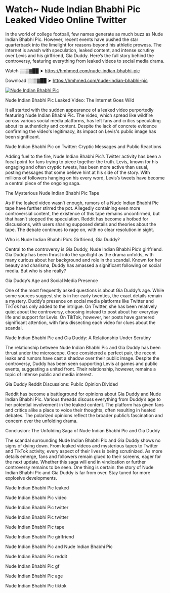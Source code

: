 # Watch~ Nude Indian Bhabhi Pic Leaked Video Online Twitter

In the world of college football, few names generate as much buzz as Nude Indian Bhabhi Pic. However, recent events have pushed the star quarterback into the limelight for reasons beyond his athletic prowess. The internet is awash with speculation, leaked content, and intense scrutiny over Levis and his girlfriend, Gia Duddy. Here’s the full story behind the controversy, featuring everything from leaked videos to social media drama.

Watch ░░▒▓██ ➤ https://hmhmed.com/nude-indian-bhabhi-pic

Download ░░▒▓██ ➤ https://hmhmed.com/nude-indian-bhabhi-pic

[![Nude Indian Bhabhi Pic](https://i.imgur.com/dJHk4Zq.gif)](https://hmhmed.com/nude-indian-bhabhi-pic)

Nude Indian Bhabhi Pic Leaked Video: The Internet Goes Wild

It all started with the sudden appearance of a leaked video purportedly featuring Nude Indian Bhabhi Pic. The video, which spread like wildfire across various social media platforms, has left fans and critics speculating about its authenticity and content. Despite the lack of concrete evidence confirming the video's legitimacy, its impact on Levis's public image has been significant.

Nude Indian Bhabhi Pic on Twitter: Cryptic Messages and Public Reactions

Adding fuel to the fire, Nude Indian Bhabhi Pic’s Twitter activity has been a focal point for fans trying to piece together the truth. Levis, known for his engaging and often cryptic tweets, has been more active than usual, posting messages that some believe hint at his side of the story. With millions of followers hanging on his every word, Levis’s tweets have become a central piece of the ongoing saga.

The Mysterious Nude Indian Bhabhi Pic Tape

As if the leaked video wasn’t enough, rumors of a Nude Indian Bhabhi Pic tape have further stirred the pot. Allegedly containing even more controversial content, the existence of this tape remains unconfirmed, but that hasn’t stopped the speculation. Reddit has become a hotbed for discussions, with users sharing supposed details and theories about the tape. The debate continues to rage on, with no clear resolution in sight.

Who is Nude Indian Bhabhi Pic’s Girlfriend, Gia Duddy?

Central to the controversy is Gia Duddy, Nude Indian Bhabhi Pic’s girlfriend. Gia Duddy has been thrust into the spotlight as the drama unfolds, with many curious about her background and role in the scandal. Known for her beauty and charisma, Duddy has amassed a significant following on social media. But who is she really?

Gia Duddy’s Age and Social Media Presence

One of the most frequently asked questions is about Gia Duddy’s age. While some sources suggest she is in her early twenties, the exact details remain a mystery. Duddy’s presence on social media platforms like Twitter and TikTok has only added to the intrigue. On Twitter, she has been relatively quiet about the controversy, choosing instead to post about her everyday life and support for Levis. On TikTok, however, her posts have garnered significant attention, with fans dissecting each video for clues about the scandal.

Nude Indian Bhabhi Pic and Gia Duddy: A Relationship Under Scrutiny

The relationship between Nude Indian Bhabhi Pic and Gia Duddy has been thrust under the microscope. Once considered a perfect pair, the recent leaks and rumors have cast a shadow over their public image. Despite the controversy, Duddy has been seen supporting Levis at games and public events, suggesting a united front. Their relationship, however, remains a topic of intense public and media interest.

Gia Duddy Reddit Discussions: Public Opinion Divided

Reddit has become a battleground for opinions about Gia Duddy and Nude Indian Bhabhi Pic. Various threads discuss everything from Duddy’s age to her potential involvement in the leaked content. The platform has given fans and critics alike a place to voice their thoughts, often resulting in heated debates. The polarized opinions reflect the broader public’s fascination and concern over the unfolding drama.

Conclusion: The Unfolding Saga of Nude Indian Bhabhi Pic and Gia Duddy

The scandal surrounding Nude Indian Bhabhi Pic and Gia Duddy shows no signs of dying down. From leaked videos and mysterious tapes to Twitter and TikTok activity, every aspect of their lives is being scrutinized. As more details emerge, fans and followers remain glued to their screens, eager for the next update. Whether this saga will end in vindication or further controversy remains to be seen. One thing is certain: the story of Nude Indian Bhabhi Pic and Gia Duddy is far from over. Stay tuned for more explosive developments.

Nude Indian Bhabhi Pic leaked

Nude Indian Bhabhi Pic video

Nude Indian Bhabhi Pic twitter

Nude Indian Bhabhi Pic twitter

Nude Indian Bhabhi Pic tape

Nude Indian Bhabhi Pic girlfriend

Nude Indian Bhabhi Pic and Nude Indian Bhabhi Pic

Nude Indian Bhabhi Pic reddit

Nude Indian Bhabhi Pic gf

Nude Indian Bhabhi Pic age

Nude Indian Bhabhi Pic tiktok